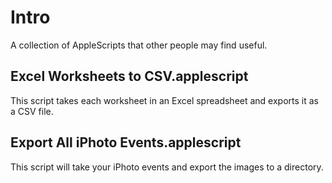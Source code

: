 # Intro

A collection of AppleScripts that other people may find useful.



## Excel Worksheets to CSV.applescript

This script takes each worksheet in an Excel spreadsheet and exports it as a CSV file.




## Export All iPhoto Events.applescript

This script will take your iPhoto events and export the images to a directory.
